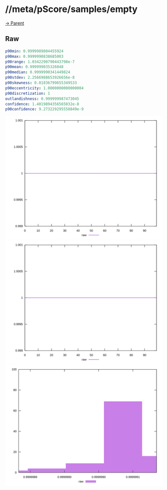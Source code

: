 
# //meta/pScore/samples/empty

[→ Parent](../..)


## Raw


```yaml
p90min: 0.9999989804455924
p90max: 0.9999990838685003
p90range: 1.0342290790443798e-7
p90mean: 0.999999035326048
p90median: 0.9999990341449824
p90stdev: 2.2566988653926656e-8
p90skewness: 0.01836799655349533
p90eccentricity: 1.0000000000000004
p90discretization: 1
outlandishness: 0.999999987473045
confidence: 1.4019894356565032e-8
p90confidence: 9.273229295558849e-9

```

![PLOT: raw-values](./raw/values.svg)![PLOT: raw-sorted](./raw/sorted.svg)![PLOT: raw-histogram](./raw/histogram.svg)
